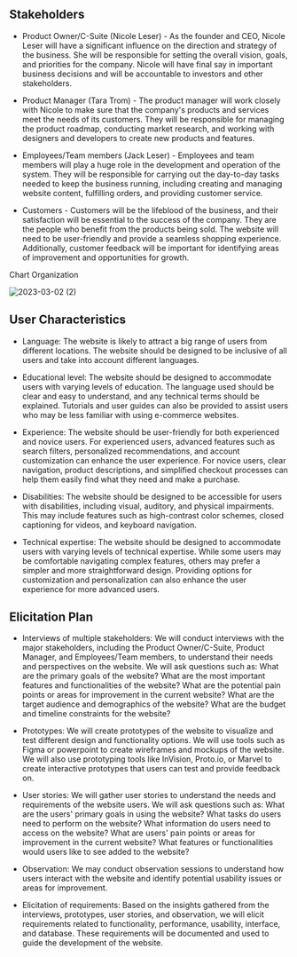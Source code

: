## Stakeholders

- Product Owner/C-Suite (Nicole Leser) - As the founder and CEO, Nicole Leser will have a significant influence on the direction and strategy of the business. 
She will be responsible for setting the overall vision, goals, and priorities for the company. Nicole will have final say in important business decisions and will be accountable to investors and other stakeholders.

- Product Manager (Tara Trom) - The product manager will work closely with Nicole to make sure that the company's products and services meet the needs of its customers. 
They will be responsible for managing the product roadmap, conducting market research, and working with designers and developers to create new products and features.

- Employees/Team members (Jack Leser) - Employees and team members will play a huge role in the development and operation of the system. 
They will be responsible for carrying out the day-to-day tasks needed to keep the business running, including creating and managing website content, fulfilling orders, and providing customer service.

- Customers - Customers will be the lifeblood of the business, and their satisfaction will be essential to the success of the company. They are the people who benefit from the products being sold. 
The website will need to be user-friendly and provide a seamless shopping experience. Additionally, customer feedback will be important for identifying areas of improvement and opportunities for growth.

Chart Organization

![2023-03-02 (2)](https://user-images.githubusercontent.com/117126258/226212707-0ba05644-f98d-420b-b541-760adff033a0.png)


## User Characteristics 
- Language: The website is likely to attract a big range of users from different locations. 
The website should be designed to be inclusive of all users and take into account different languages.

- Educational level: The website should be designed to accommodate users with varying levels of education. 
The language used should be clear and easy to understand, and any technical terms should be explained. 
Tutorials and user guides can also be provided to assist users who may be less familiar with using e-commerce websites.

- Experience: The website should be user-friendly for both experienced and novice users. 
For experienced users, advanced features such as search filters, personalized recommendations, and account customization can enhance the user experience. 
For novice users, clear navigation, product descriptions, and simplified checkout processes can help them easily find what they need and make a purchase.

- Disabilities: The website should be designed to be accessible for users with disabilities, including visual, auditory, and physical impairments. 
This may include features such as high-contrast color schemes, closed captioning for videos, and keyboard navigation.

- Technical expertise: The website should be designed to accommodate users with varying levels of technical expertise. 
While some users may be comfortable navigating complex features, others may prefer a simpler and more straightforward design. 
Providing options for customization and personalization can also enhance the user experience for more advanced users.


## Elicitation Plan

- Interviews of multiple stakeholders:
We will conduct interviews with the major stakeholders, including the Product Owner/C-Suite, Product Manager, and Employees/Team members, to understand their needs and perspectives on the website. We will ask questions such as:
What are the primary goals of the website?
What are the most important features and functionalities of the website?
What are the potential pain points or areas for improvement in the current website?
What are the target audience and demographics of the website?
What are the budget and timeline constraints for the website?

- Prototypes:
We will create prototypes of the website to visualize and test different design and functionality options. We will use tools such as Figma or powerpoint to create wireframes and mockups of the website. We will also use prototyping tools like InVision, Proto.io, or Marvel to create interactive prototypes that users can test and provide feedback on.

- User stories:
We will gather user stories to understand the needs and requirements of the website users. We will ask questions such as:
What are the users' primary goals in using the website?
What tasks do users need to perform on the website?
What information do users need to access on the website?
What are users' pain points or areas for improvement in the current website?
What features or functionalities would users like to see added to the website?

- Observation:
We may conduct observation sessions to understand how users interact with the website and identify potential usability issues or areas for improvement.

- Elicitation of requirements:
Based on the insights gathered from the interviews, prototypes, user stories, and observation, we will elicit requirements related to functionality, performance, usability, interface, and database. These requirements will be documented and used to guide the development of the website.


